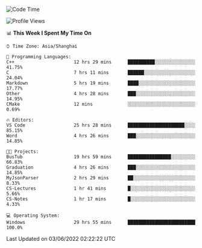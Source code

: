 <!--START_SECTION:waka-->
![Code Time](http://img.shields.io/badge/Code%20Time-91%20hrs%2046%20mins-blue)

![Profile Views](http://img.shields.io/badge/Profile%20Views-5-blue)

📊 **This Week I Spent My Time On** 

```text
⌚︎ Time Zone: Asia/Shanghai

💬 Programming Languages: 
C++                      12 hrs 29 mins      ██████████░░░░░░░░░░░░░░░   41.75% 
C                        7 hrs 11 mins       ██████░░░░░░░░░░░░░░░░░░░   24.04% 
Markdown                 5 hrs 19 mins       ████░░░░░░░░░░░░░░░░░░░░░   17.77% 
Other                    4 hrs 28 mins       ███░░░░░░░░░░░░░░░░░░░░░░   14.95% 
CMake                    12 mins             ░░░░░░░░░░░░░░░░░░░░░░░░░   0.69%

🔥 Editors: 
VS Code                  25 hrs 28 mins      █████████████████████░░░░   85.15% 
Word                     4 hrs 26 mins       ███░░░░░░░░░░░░░░░░░░░░░░   14.85%

🐱‍💻 Projects: 
BusTub                   19 hrs 59 mins      ████████████████░░░░░░░░░   66.83% 
Graduation               4 hrs 26 mins       ███░░░░░░░░░░░░░░░░░░░░░░   14.85% 
MyJsonParser             2 hrs 29 mins       ██░░░░░░░░░░░░░░░░░░░░░░░   8.33% 
CS-Lectures              1 hr 41 mins        █░░░░░░░░░░░░░░░░░░░░░░░░   5.66% 
CS-Notes                 1 hr 17 mins        █░░░░░░░░░░░░░░░░░░░░░░░░   4.33%

💻 Operating System: 
Windows                  29 hrs 55 mins      █████████████████████████   100.0%

```


 Last Updated on 03/06/2022 02:22:22 UTC
<!--END_SECTION:waka-->
